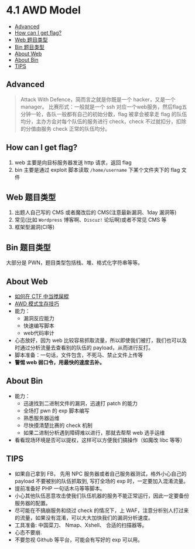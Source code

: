 # 4.1 AWD Model

- [Advanced](#advanced)
- [How can I get flag?](#how-can-i-get-flag)
- [Web 题目类型](#web-题目类型)
- [Bin 题目类型](#bin-题目类型)
- [About Web](#about-web)
- [About Bin](#about-bin)
- [TIPS](#tips)


## Advanced

> Attack With Defence，简而言之就是你既是一个 hacker，又是一个 manager。
> 比赛形式：一般就是一个 ssh 对应一个web服务，然后flag五分钟一轮，各队一般都有自己的初始分数，flag 被拿会被拿走 flag 的队伍均分，主办方会对每个队伍的服务进行 check，check 不过就扣分，扣除的分值由服务 check 正常的队伍均分。

## How can I get flag?

1. web 主要是向目标服务器发送 http 请求，返回 flag
2. bin 主要是通过 exploit 脚本读取 `/home/username` 下某个文件夹下的 flag 文件

## Web 题目类型

1. 出题人自己写的 CMS 或者魔改后的 CMS(注意最新漏洞、1day 漏洞等)
2. 常见(比如 `Wordpress` 博客啊、`Discuz!` 论坛啊)或者不常见 CMS 等
3. 框架型漏洞(CI等)

## Bin 题目类型

大部分是 PWN，题目类型包括栈、堆、格式化字符串等等。

## About Web

- [如何在 CTF 中当搅屎棍](http://www.mamicode.com/info-detail-1590551.html)
- [AWD 模式生存技巧](http://bobao.360.cn/ctf/detail/169.html)
- 能力：
  - 漏洞反应能力
  - 快速编写脚本
  - web代码审计
- 心态放好，因为 web 比较容易抓取流量，所以即使我们被打，我们也可以及时通过分析流量去查看别的队伍的 payload，从而进行反打。
- 脚本准备：一句话，文件包含，不死马、禁止文件上传等
- **警惕 web 弱口令，用最快的速度去补。**

## About Bin

- 能力：
  - 迅速找到二进制文件的漏洞，迅速打 patch 的能力
  - 全场打 pwn 的 exp 脚本编写
  - 熟悉服务器运维
  - 尽快摸清楚比赛的 check 机制
  - 如果二进制分析遇到障碍难以进行，那就去帮帮 web 选手运维
- 看看现场环境是否可以提权，这样可以方便我们搞操作（如魔改 libc 等等）

## TIPS

- 如果自己拿到 FB， 先用 NPC 服务器或者自己服务器测试，格外小心自己的 payload 不要被别的队伍抓取到, 写打全场的 exp 时，一定要加入混淆流量。
- 提前准备好 PHP 一句话木马等等脚本。
- 小心其他队伍恶意攻击使我们队伍机器的服务不能正常运行，因此一定要备份服务器的配置。
- 尽可能在不搞崩服务和绕过 check 的情况下，上 WAF，注意分析别人打过来的流量，如果没有混淆，可以大大加快我们的漏洞分析速度。
- 工具准备: 中国菜刀、 Nmap、Xshell、 合适的扫描器等。
- 心态不要崩.
- 不要忽视 Github 等平台，可能会有写好的 exp 可以用。

